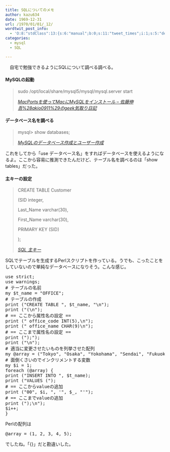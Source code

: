 ```yaml
---
title: SQLについてのメモ
author: kazu634
date: 1969-12-31
url: /1970/01/01/_12/
wordtwit_post_info:
  - 'O:8:"stdClass":13:{s:6:"manual";b:0;s:11:"tweet_times";i:1;s:5:"delay";i:0;s:7:"enabled";i:1;s:10:"separation";s:2:"60";s:7:"version";s:3:"3.7";s:14:"tweet_template";b:0;s:6:"status";i:2;s:6:"result";a:0:{}s:13:"tweet_counter";i:2;s:13:"tweet_log_ids";a:1:{i:0;i:4053;}s:9:"hash_tags";a:0:{}s:8:"accounts";a:1:{i:0;s:7:"kazu634";}}'
categories:
  - mysql
  - SQL

---
```

<div class="section">
<p>
    　自宅で勉強できるようにSQLについて調べる調べる。
</p>
  
<h4>
    MySQLの起動
</h4>
  
<blockquote title="MacPortsを使ってMacにMySQLをインストール - 佐藤伸吾%28akio0911%29のgeek気取り日記" cite="http://d.hatena.ne.jp/akio0911/20080318/1205838594">
<p>
      sudo /opt/local/share/mysql5/mysql/mysql.server start
</p>
    
<p>
<cite><a href="http://d.hatena.ne.jp/akio0911/20080318/1205838594" onclick="__gaTracker('send', 'event', 'outbound-article', 'http://d.hatena.ne.jp/akio0911/20080318/1205838594', 'MacPortsを使ってMacにMySQLをインストール &#8211; 佐藤伸吾%28akio0911%29のgeek気取り日記');" target="_blank">MacPortsを使ってMacにMySQLをインストール &#8211; 佐藤伸吾%28akio0911%29のgeek気取り日記</a></cite>
</p>
</blockquote>
  
<h4>
    データベース名を調べる
</h4>
  
<blockquote title="MySQLのデータベース作成とユーザー作成" cite="http://y-kit.jp/saba/xp/mysqluser.htm">
<p>
      mysql> show databases;
</p>
    
<p>
<cite><a href="http://y-kit.jp/saba/xp/mysqluser.htm" onclick="__gaTracker('send', 'event', 'outbound-article', 'http://y-kit.jp/saba/xp/mysqluser.htm', 'MySQLのデータベース作成とユーザー作成');" target="_blank">MySQLのデータベース作成とユーザー作成</a></cite>
</p>
</blockquote>
  
<p>
    これをしてから「use データベース名」をすればデータベースを使えるようになるよ。ここから容易に推測できたんだけど、テーブル名を調べるのは「show tables」だった。
</p>
  
<h4>
    主キーの設定
</h4>
  
<blockquote title="SQL 主キー" cite="http://sql.1keydata.com/jp/sql-primary-key.php">
<p>
      CREATE TABLE Customer
</p>
    
<p>
      (SID integer,
</p>
    
<p>
      Last_Name varchar(30),
</p>
    
<p>
      First_Name varchar(30),
</p>
    
<p>
      PRIMARY KEY (SID)
</p>
    
<p>
      );
</p>
    
<p>
<cite><a href="http://sql.1keydata.com/jp/sql-primary-key.php" onclick="__gaTracker('send', 'event', 'outbound-article', 'http://sql.1keydata.com/jp/sql-primary-key.php', 'SQL 主キー');" target="_blank">SQL 主キー</a></cite>
</p>
</blockquote>
  
<p>
    SQLでテーブルを生成するPerlスクリプトを作っている。うでも、こったことをしていないので単純なデータベースになりそう。こんな感じ。
</p>
  
<pre class="syntax-highlight">
<span class="synStatement">use strict</span>;
<span class="synStatement">use warnings</span>;
<span class="synComment"># テーブルの名前</span>
<span class="synStatement">my</span> <span class="synIdentifier">$t_name</span> = <span class="synConstant">&#34;OFFICE&#34;</span>;
<span class="synComment"># テーブルの作成</span>
<span class="synStatement">print</span> (<span class="synConstant">&#34;CREATE TABLE &#34;</span>, <span class="synIdentifier">$t_name</span>, <span class="synConstant">&#34;</span><span class="synSpecial">\n</span><span class="synConstant">&#34;</span>);
<span class="synStatement">print</span> (<span class="synConstant">&#34;(</span><span class="synSpecial">\n</span><span class="synConstant">&#34;</span>);
<span class="synComment"># == ここから属性名の設定 ==</span>
<span class="synStatement">print</span> (<span class="synConstant">&#34; office_code INT(5),</span><span class="synSpecial">\n</span><span class="synConstant">&#34;</span>);
<span class="synStatement">print</span> (<span class="synConstant">&#34; office_name CHAR(9)</span><span class="synSpecial">\n</span><span class="synConstant">&#34;</span>);
<span class="synComment"># == ここまで属性名の設定 ==</span>
<span class="synStatement">print</span> (<span class="synConstant">&#34;);&#34;</span>);
<span class="synStatement">print</span> (<span class="synConstant">&#34;</span><span class="synSpecial">\n</span><span class="synConstant">&#34;</span>);
<span class="synComment"># 適当に変更させたいものを列挙させた配列</span>
<span class="synStatement">my</span> <span class="synIdentifier">@array</span> = (<span class="synConstant">&#34;Tokyo&#34;</span>, <span class="synConstant">&#34;Osaka&#34;</span>, <span class="synConstant">&#34;Yokohama&#34;</span>, <span class="synConstant">&#34;Sendai&#34;</span>, <span class="synConstant">&#34;Fukuoka&#34;</span>);
<span class="synComment"># 面倒くさいのでインクリメントする変数</span>
<span class="synStatement">my</span> <span class="synIdentifier">$i</span> = <span class="synConstant">1</span>;
<span class="synStatement">foreach</span> (<span class="synIdentifier">@array</span>) {
<span class="synStatement">print</span> (<span class="synConstant">&#34;INSERT INTO &#34;</span>, <span class="synIdentifier">$t_name</span>);
<span class="synStatement">print</span> (<span class="synConstant">&#34;VALUES (&#34;</span>);
<span class="synComment"># == ここからvalueの追加</span>
<span class="synStatement">print</span> (<span class="synConstant">&#34;00&#34;</span>, <span class="synIdentifier">$i</span>, <span class="synConstant">&#34;, '&#34;</span>, <span class="synIdentifier">$_</span>, <span class="synConstant">&#34;'&#34;</span>);
<span class="synComment"># == ここまでvalueの追加</span>
<span class="synStatement">print</span> (<span class="synConstant">&#34;);</span><span class="synSpecial">\n</span><span class="synConstant">&#34;</span>);
<span class="synIdentifier">$i</span>++;
}
</pre>
  
<p>
    Perlの配列は
</p>
  
<pre class="syntax-highlight">
<span class="synIdentifier">@array</span> = (<span class="synConstant">1</span>, <span class="synConstant">2</span>, <span class="synConstant">3</span>, <span class="synConstant">4</span>, <span class="synConstant">5</span>);
</pre>
  
<p>
    でしたね。「{}」だと勘違いした。
</p>
</div>